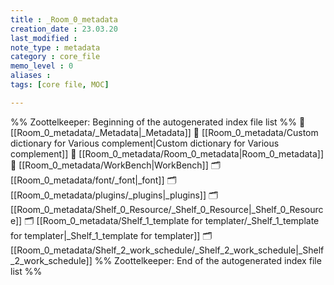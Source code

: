 ```yaml
---
title : _Room_0_metadata
creation_date : 23.03.20
last_modified :
note_type : metadata
category : core_file
memo_level : 0
aliases : 
tags: [core file, MOC]

---
```

%% Zoottelkeeper: Beginning of the autogenerated index file list  %%
📄 [[Room_0_metadata/_Metadata|_Metadata]]
📄 [[Room_0_metadata/Custom dictionary for Various complement|Custom dictionary for Various complement]]
📄 [[Room_0_metadata/Room_0_metadata|Room_0_metadata]]
📄 [[Room_0_metadata/WorkBench|WorkBench]]
🗂️ [[Room_0_metadata/font/_font|_font]]
🗂️ [[Room_0_metadata/plugins/_plugins|_plugins]]
🗂️ [[Room_0_metadata/Shelf_0_Resource/_Shelf_0_Resource|_Shelf_0_Resource]]
🗂️ [[Room_0_metadata/Shelf_1_template for templater/_Shelf_1_template for templater|_Shelf_1_template for templater]]
🗂️ [[Room_0_metadata/Shelf_2_work_schedule/_Shelf_2_work_schedule|_Shelf_2_work_schedule]]
%% Zoottelkeeper: End of the autogenerated index file list  %%
